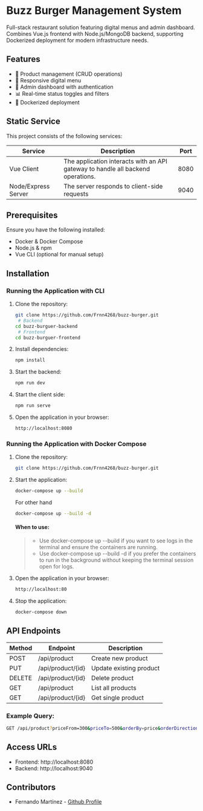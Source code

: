 # Buzz Burger Management System

Full-stack restaurant solution featuring digital menus and admin dashboard. Combines Vue.js frontend with Node.js/MongoDB backend, supporting Dockerized deployment for modern infrastructure needs.

## Features

- 🍔 Product management (CRUD operations)
- 📱 Responsive digital menu
- 🔐 Admin dashboard with authentication
- 📊 Real-time status toggles and filters
- 🐳 Dockerized deployment

## Static Service

This project consists of the following services:

| Service  | Description  | Port  |
| ------------ | ------------ | ------------ |
| Vue Client | The application interacts with an API gateway to handle all backend operations. | 8080  |
| Node/Express Server | The server responds to client-side requests | 9040  |

## Prerequisites

Ensure you have the following installed:

- Docker & Docker Compose
- Node.js & npm
- Vue CLI (optional for manual setup)

## Installation

### Running the Application with CLI

1. Clone the repository:

	```bash
	git clone https://github.com/Frnn4268/buzz-burger.git
	 # Backend
	cd buzz-burguer-backend
	 # Frontend
	cd buzz-burguer-frontend
	```

2. Install dependencies: 
	```bash
	npm install
	```

3. Start the backend: 
	```bash
	npm run dev
	```

4. Start the client side: 
	```bash
	npm run serve
	```

5. Open the application in your browser:
	```bash
	http://localhost:8080
	```

### Running the Application with Docker Compose

1. Clone the repository:

	```bash
	git clone https://github.com/Frnn4268/buzz-burger.git
	```

2. Start the application:

	```bash
	docker-compose up --build
	```
	For other hand
	```bash
	docker-compose up --build -d
	```

	#### When to use:

	> - Use docker-compose up --build if you want to see logs in the terminal and ensure the containers are running.
	> -  Use docker-compose up --build -d if you prefer the containers to run in the background without keeping the terminal session open for logs.

3. Open the application in your browser:

	```bash
	http://localhost:80
	```

4. Stop the application:

	```bash
	docker-compose down
	```

## API Endpoints

| Method  | Endpoint  | Description  |
| ------------ | ------------ | ------------ |
|  POST |  /api/product  |  Create new product  |
| PUT  |  /api/product/{id} | Update existing product |
| DELETE  | /api/product/{id} | Delete product  |
| GET  | /api/product  | List all products |
| GET  | /api/product/{id} | Get single product  |

### Example Query:

```bash
GET /api/product?priceFrom=300&priceTo=500&orderBy=price&orderDirection=desc
```

## Access URLs
- Frontend: http://localhost:8080
- Backend: http://localhost:9040

## Contributors

- Fernando Martínez - [Github Profile](https://github.com/Frnn4268 "Github Profile")
